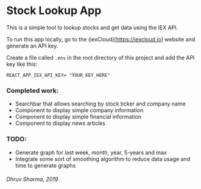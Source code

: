 # Stock Lookup App

This is a simple tool to lookup stocks and get data using the IEX API.

To run this app locally, go to the (iexCloud)[https://iexcloud.io] website and generate an API key.

Create a file called `.env` in the root directory of this project and add the API key like this:

```
REACT_APP_IEX_API_KEY= "YOUR_KEY_HERE"
```

### Completed work:

- Searchbar that allows searching by stock ticker and company name
- Component to display simple company information
- Component to display simple financial information
- Component to display news articles

### TODO:

- Generate graph for last week, month, year, 5-years and max
- Integrate some sort of smoothing algorithm to reduce data usage and time to generate graphs

###### Dhruv Sharma, 2019
